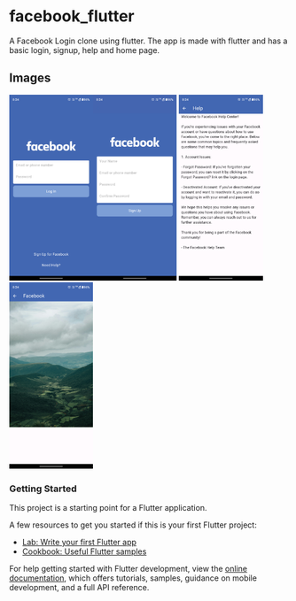 # facebook_flutter

A Facebook Login clone using flutter. The app is made with flutter and has a basic login, signup, help and home page.

## Images
<img src ="https://raw.githubusercontent.com/AdityaPratapSinghR/facebook_flutter/master/assets/images/login.png" width=30% height=30%><img src ="https://raw.githubusercontent.com/AdityaPratapSinghR/facebook_flutter/master/assets/images/signup.png" width=30% height=30%>
<img src ="https://raw.githubusercontent.com/AdityaPratapSinghR/facebook_flutter/master/assets/images/help.png" width=30% height=30%>
<img src ="https://raw.githubusercontent.com/AdityaPratapSinghR/facebook_flutter/master/assets/images/home.png" width=30% height=30%>


### Getting Started

This project is a starting point for a Flutter application.

A few resources to get you started if this is your first Flutter project:

- [Lab: Write your first Flutter app](https://docs.flutter.dev/get-started/codelab)
- [Cookbook: Useful Flutter samples](https://docs.flutter.dev/cookbook)

For help getting started with Flutter development, view the
[online documentation](https://docs.flutter.dev/), which offers tutorials,
samples, guidance on mobile development, and a full API reference.
